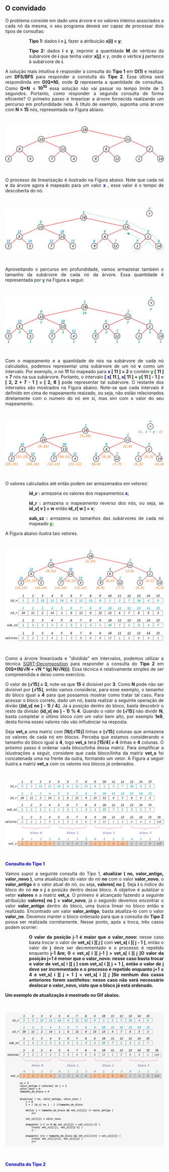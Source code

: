 <div id="convidado">

</div>

## O convidado

<p align="justify">

</p>
<p align="justify">
O problema consiste em dado uma árvore e os valores inteiros associados a cada nó da mesma, o seu programa deverá ser capaz de  processar dois tipos de consultas:
<p style="margin-left:2cm;" align="justify" > <b>Tipo 1:</b> dados <b>i</b> e <b>j</b>, fazer a atribuição <b>x[i] = y</b>;</p>
<p style="margin-left:2cm;" align="justify" > <b>Tipo 2:</b> dados <b>i</b> e <b>y</b>, imprimir a quantidade <b>M</b> de vértices da subárvore de <b>i</b> que tenha valor <b>x[j]</b> &le; y, onde o vértice <b>j</b> pertence à subárvore de <b>i</b>.
</p>
<p align="justify">
A solução mais intuitiva é responder a consulta do <b>Tipo 1</b> em <b>O(1)</b> e realizar um <b>DFS/BFS</b> para responder a constulta do <b>Tipo 2</b>. Essa última será respondinda em <b>O(Q*N)</b>, onde <b>Q</b> representa a quantidade de consultas. Como <b>Q*N</b> &le; <b>10<sup>10</sup></b> essa solução não vai passar no tempo limite de 3 segundos. Portanto, como responder a segunda consulta de forma eficiente? O primeiro passo é linearizar a árvore fornecida realizando um percurso em profundidade nela. À título de exemplo, suponha uma árvore com <b>N = 15</b> nós, representada na Figura abiaxo.
</p>

<p>&nbsp;</p>

<p><img src="/_assets/images/tree.png" class="center-image"></p>

<p>&nbsp;</p>

<p align="justify">
O processo de linearização é ilustrado na Figura abaixo. Note que cada nó <b>v</b> da árvore agora é mapeado para um valor <font color="blue"> <b>x</b> </font>, esse valor é o tempo de descoberta do nó.
</p>

<p>&nbsp;</p>

<p><img src="/_assets/images/percurso.png" class="center-image"></p>

<p>&nbsp;</p>

<p align="justify">
Aproveitando o percurso em profundidade, vamos armazenar também o tamanho da subárvore de cada nó da árvore. Essa quantidade é representada por <font color="green"> <b>y</b> </font> na Figura a seguir.
</p>

<p>&nbsp;</p>

<p><img src="/_assets/images/sub.png" class="center-image"></p>

<p>&nbsp;</p>


<p align="justify">
Com o mapeamento e a quantidade de nós na subárvore de cada nó calculados, podemos representar uma subárvore de um nó <b>v</b> como um intervalo. Por exemplo, o nó <b>11</b> foi mapeado para <b><font color="blue">x</font> [ 11 ] = 2</b> e contém <b><font color="green">y</font> [ 11 ] = 7</b> nós na sua subárvore. Portanto, o intervalo <b>[ <font color="blue">x</font>[ 11 ], <font color="blue">x</font>[ 11 ] + <font color="green">y</font>[ 11 ] - 1 ] = [ 2, 2 + 7 - 1 ] = [ 2, 8 ]</b> pode representar tal subárvore. O restante dos intervalos são mostrados na Figura abaixo. Note-se que cada intervalo é definido em cima do mapeamento reaizado, ou seja, não estão relacionados diretamente com o número do nó em si, mas sim com o valor do seu mapeamento. 
</p>

<p>&nbsp;</p>

<p><img src="/_assets/images/range.png" class="center-image"></p>

<p>&nbsp;</p>
<p align="justify">
O valores calculados até então podem ser armazenados em vetores:
  
<p style="margin-left:2cm;" align="justify" > <b>id_v :</b> armazena os valores dos mapeamentos <b><font color="blue">x</font></b>;
<p style="margin-left:2cm;" align="justify" > <b>id_r :</b> armazena o mapeamento reverso dos nós, ou seja, se <b> id_v[ v ] = w</b> então <b>id_r[ w ] = v</b>; 
<p style="margin-left:2cm;" align="justify" > <b>sub_sz :</b> armazena os tamanhos das subárvores de cada nó mapeado <b><font color="green">y</font></b>;

A Figura abaixo ilustra tais vetores.

<p>&nbsp;</p>

<p><img src="/_assets/images/vetores.png" class="center-image"></p>

<p>&nbsp;</p>

<p align="justify">
Como a árvore linearizada e "dividida" em intervalos, podemos utilizar a técnica <a href="http://www.geeksforgeeks.org/sqrt-square-root-decomposition-technique-set-1-introduction/">SQRT-Decomposition</a> para responder a consulta do <b>Tipo 2</b> em <b>O(Q*(N/&radic;N + &radic;N * lg( N/&radic;N)))</b>. Essa técnica é relativamente simples de ser compreendida e deixo como exercício. 
</p>

<p align="justify">
O valor de <b>&lfloor;&radic;15&rfloor; = 3</b>, note-se que <b>15</b> é divisível por <b>3</b>. Como <b>N</b> pode não ser divisível por <b>&lfloor;&radic;15&rfloor;</b>, então vamos considerar, para esse exemplo, o tamanho do bloco igual a <b>4</b> para que possamos mostrar como tratar tal caso. Para acessar o bloco correto, dado um nó, basta realizar a seguinte operação de divião <b> &lfloor;(id_v[ no ] - 1) / 4&rfloor;</b>. Já a posição dentro do bloco, basta descobrir o resto da divisão <b>(id_v[ no ] - 1) % 4</b>. Quando o valor de <b>&lfloor;&radic;15&rfloor;</b> não dividir <b>N</b>, basta completar o último bloco com um valor bem alto, por exemplo <b>1e9</b>, desta forma esses valores não vão influênciar na resposta. 
</p>

<p align="justify">
Seja <b>vet_s</b> uma matriz com <b>&lceil;N/&lfloor;&radic;15&rfloor;&rceil;</b> linhas e <b>&lfloor;&radic;15&rfloor;</b> colunas que armazena os valores de cada nó em blocos. Perceba que estamos considerando o tamanho do bloco igual a <b>4</b>, logo <b>vet_s</b> terá <b>&lceil;15/4&rceil; = 4</b> linhas e <b>4</b> colunas. O próximo passo é ordenar cada bloco/linha dessa matriz. Para simplificar a islustrações a seguir, considere que cada bloco/linha da matriz <b>vet_s</b> foi concatenada uma na frente da outra, formando um vetor. A Figura a seguir ilustra a matriz <b>vet_s</b> com os valores nos blocos já ordenados.
</p>

<p>&nbsp;</p>

<p><img src="/_assets/images/blocos.png" class="center-image"></p>

<p>&nbsp;</p>

<b><font color="blue">Consulta do Tipo 1</font></b>

<p align="justify" >
Vamos supor a seguinte consulta do Tipo 1, <b>atualizar ( no, valor_antigo, valor_novo )</b>, uma atualização do valor do nó <b>no</b> com o valor <b>valor_novo</b>, o <b>valor_antigo</b> é o valor atual do nó, ou seja, <b>valores[ no ]</b>. Seja <b>i</b> o índice do bloco do nó <b>no</b> e <b>j</b> a posição dentro desse bloco. A objeitvo é autalizar o vetor <b>valores</b> e a matriz <b>vet_s</b>. O primeiro é alcançado fazendo a seguinte atribuição <b>valores[ no ] = valor_novo</b>, já o segundo devemos encontrar o valor <b>valor_antigo</b> dentro do bloco, uma busca linear no bloco então e realizado. Encontrado um valor <b>valor_antigo</b>, basta atualiza-lo com o valor <b>valor_no</b>. Devemos manter o bloco ordenado para que a consulta do <b>Tipo 2</b> possa ser realizada corretamente. Nesse ponto, após a troca, três casos podem ocorrer:
</p>

<p style="margin-left:2cm;" align="justify" ><b>O valor da posição j-1 é maior que o valor_novo:</b> nesse caso basta trocar o valor de <b>vet_s[ i ][ j ]</b> com <b>vet_s[ i ][ j - 1 ]</b>, então o valor de <b>j</b> deve ser decrementado e o processo é repetido enquanto <b>j-1 &re; 0</b> e <b>vet_s[ i ][ j-1 ] > vet_s[ i ][ j ]</b.

<p style="margin-left:2cm;" align="justify" ><b>O valor da posição j+1 é menor que o valor_novo:</b> nesse caso basta trocar o valor de <b>vet_s[ i ][ j ]</b> com <b>vet_s[ i ][ j + 1 ]</b>, então o valor de <b>j</b> deve ser incrementado e o processo é repetido enquanto <b>j+1 &le; 4</b> e <b>vet_s[ i ][ j + 1 ] < vet_s[ i ][ j ]</b.

<p style="margin-left:2cm;" align="justify" ><b>Se nenhum dos casos anteriores forem sastifeitos:</b> nesse caso não será necessário deslocar o <b>valor_novo</b>, visto que o bloco já está ordenado.

<p align="justify" >
Um exemplo de atualização é mostrado no Gif abaixo.
</p>

<p>&nbsp;</p>

<p><img src="/_assets/images/update_v2.gif" class="center-image"></p>

<p>&nbsp;</p>

<b><font color="blue">Consulta do Tipo 2</font></b>



<!--Um exemplo de implementação segue abaixo: -->

<!--{% gist wellvolks/468854028542097e55407afa7a403b2b guarda_costeira.cpp %}-->

